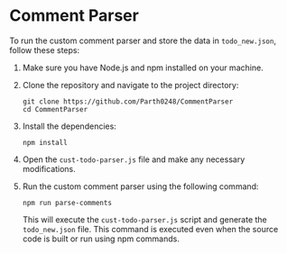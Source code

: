 # Comment Parser
To run the custom comment parser and store the data in `todo_new.json`, follow these steps:

1. Make sure you have Node.js and npm installed on your machine.

2. Clone the repository and navigate to the project directory:
    ```
    git clone https://github.com/Parth0248/CommentParser
    cd CommentParser
    ```

3. Install the dependencies:
    ```
    npm install
    ```

4. Open the `cust-todo-parser.js` file and make any necessary modifications.

5. Run the custom comment parser using the following command:
    ```
    npm run parse-comments
    ```

    This will execute the `cust-todo-parser.js` script and generate the `todo_new.json` file. This command is executed even when the source code is built or run using npm commands.

